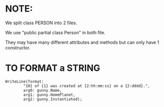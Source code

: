
# NOTE:
We split class PERSON into 2 files.

We use "public partial class Person" in both file.

They may have many different attributes and methods but can only have 1 constructor.

# TO FORMAT a STRING
```
WriteLine(format: 
        "{0} of {1} was created at {2:hh:mm:ss} on a {2:dddd}.",
        arg0: gunny.Name,
        arg1: gunny.HomePlanet,
        arg2: gunny.Instantiated);
```
